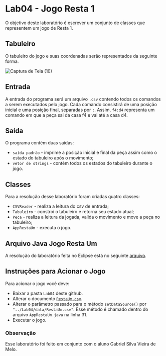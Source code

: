 # Lab04 - Jogo Resta 1

O objetivo deste laboratório é escrever um conjunto de classes que representem um jogo de Resta 1.

## Tabuleiro

O tabuleiro do jogo e suas coordenadas serão representados da seguinte forma.

![Captura de Tela (10)](https://user-images.githubusercontent.com/42322108/115715756-d9b18b00-a34e-11eb-9fcd-d02d3cef1263.png)

## Entrada

A entrada do programa será um arquivo `.csv` contendo todos os comandos a serem executados pelo jogo. Cada comando consistirá de uma posição inicial e uma posição final, separadas por `:`. Assim, `f4:d4` representa um comando em que a peça sai da casa f4 e vai até a casa d4.

## Saída 

O programa contém duas saídas:

* `saída padrão` - imprime a posição inicial e final da peça assim como o estado do tabuleiro após o movimento;
*  `vetor de strings` - contém todos os estados do tabuleiro durante o jogo.

## Classes

Para a resolução desse laboratório foram criadas quatro classes:

* `CSVReader` - realiza a leitura do csv de entrada;
* `Tabuleiro` - constroi o tabuleiro e retorna seu estado atual;
*  `Peca` - realiza a leitura da jogada, valida o movimento e move a peça no tabuleiro;
*  `AppRestaUm` - executa o jogo.


## Arquivo Java Jogo Resta Um

A resolução do laboratório feita no Eclipse está no seguinte [arquivo](https://github.com/HannahPlath/MC322/blob/main/Lab04/src/).

## Instruções para Acionar o Jogo

Para acionar o jogo você deve:

* Baixar a pasta `Lab04` deste github.
* Alterar o documento [`RestaUm.csv`](https://github.com/HannahPlath/MC322/blob/main/Lab04/data/RestaUm.csv).
* Alterar o parâmetro passado para o método `setDataSource()` por `"../Lab04/data/RestaUm.csv"`. Esse método é chamado dentro do arquivo `AppRestaUm.java` na linha 31.
* Executar o jogo.

### Observação

Esse laboratório foi feito em conjunto com o aluno Gabriel Silva Vieira de Melo.
